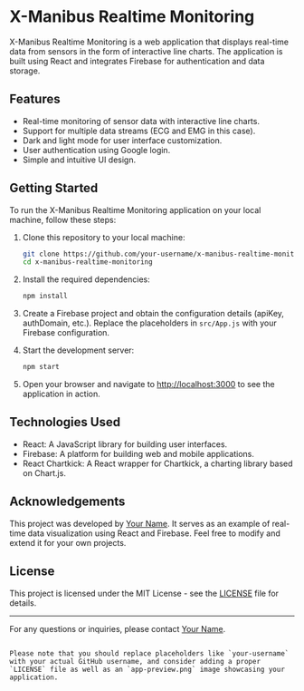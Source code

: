 # X-Manibus Realtime Monitoring

X-Manibus Realtime Monitoring is a web application that displays real-time data from sensors in the form of interactive line charts. The application is built using React and integrates Firebase for authentication and data storage.

## Features

- Real-time monitoring of sensor data with interactive line charts.
- Support for multiple data streams (ECG and EMG in this case).
- Dark and light mode for user interface customization.
- User authentication using Google login.
- Simple and intuitive UI design.

## Getting Started

To run the X-Manibus Realtime Monitoring application on your local machine, follow these steps:

1. Clone this repository to your local machine:

   ```bash
   git clone https://github.com/your-username/x-manibus-realtime-monitoring.git
   cd x-manibus-realtime-monitoring
   ```

2. Install the required dependencies:

   ```bash
   npm install
   ```

3. Create a Firebase project and obtain the configuration details (apiKey, authDomain, etc.). Replace the placeholders in `src/App.js` with your Firebase configuration.

4. Start the development server:

   ```bash
   npm start
   ```

5. Open your browser and navigate to [http://localhost:3000](http://localhost:3000) to see the application in action.

## Technologies Used

- React: A JavaScript library for building user interfaces.
- Firebase: A platform for building web and mobile applications.
- React Chartkick: A React wrapper for Chartkick, a charting library based on Chart.js.

## Acknowledgements

This project was developed by [Your Name](https://github.com/your-username). It serves as an example of real-time data visualization using React and Firebase. Feel free to modify and extend it for your own projects.

## License

This project is licensed under the MIT License - see the [LICENSE](LICENSE) file for details.

---

For any questions or inquiries, please contact [Your Name](https://github.com/your-username).
```

Please note that you should replace placeholders like `your-username` with your actual GitHub username, and consider adding a proper `LICENSE` file as well as an `app-preview.png` image showcasing your application.
